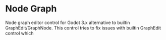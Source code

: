 # Node Graph

Node graph editor control for Godot 3.x alternative to builtin GraphEdit/GraphNode.
This control tries to fix issues with builtin GraphEdit control which
